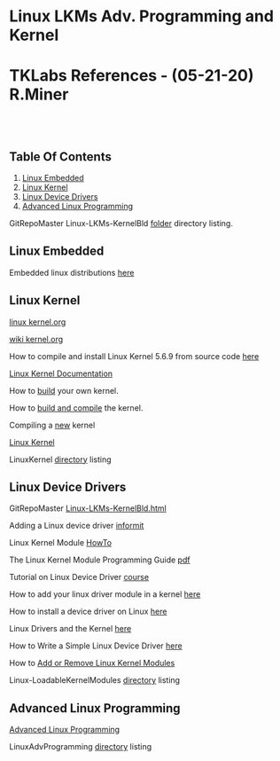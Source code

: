 
# Linux LKMs Adv. Programming and Kernel

TKLabs References - (05-21-20) R.Miner
============
 <br><br> 
 
Table Of Contents
-----------------

1. [Linux Embedded](#linux-embedded)
2. [Linux Kernel](#linux-kernel)
3. [Linux Device Drivers](#linux-device-drivers)
4. [Advanced Linux Programming](#advanced-linux-programming)

GitRepoMaster Linux-LKMs-KernelBld [folder](./) directory listing.


## Linux Embedded

Embedded linux distributions [here](https://elinux.org/Embedded_Linux_Distributions)

## Linux Kernel

[linux kernel.org](https://www.kernel.org/)

[wiki kernel.org](https://www.wiki.kernel.org/)

How to compile and install Linux Kernel 5.6.9 from source code [here](https://www.cyberciti.biz/tips/compiling-linux-kernel-26.html)

[Linux Kernel Documentation](https://www.kernel.org/doc/html/latest/)

How to [build](https://wiki.ubuntu.com/Kernel/BuildYourOwnKernel) your own kernel.

How to [build and compile](https://help.ubuntu.com/community/Kernel/Compile) the kernel.

Compiling a [new](https://help.ubuntu.com/lts/installation-guide/i386/ch08s06.html) kernel

[Linux Kernel](https://docs.huihoo.com/doxygen/linux/kernel/3.7/dir_14bc92f4b96c8519b376567118ac28b3.html)

LinuxKernel [directory](./LinuxKernelg/) listing

## Linux Device Drivers

GitRepoMaster [Linux-LKMs-KernelBld.html](../Linux-LKMs-KernelBld)

Adding a Linux device driver [informit](https://www.informit.com/articles/article.aspx?p=29445&seqNum=6)

Linux Kernel Module [HowTo](https://www.tldp.org/HOWTO/Module-HOWTO/index.html)

The Linux Kernel Module Programming Guide [pdf](https://www.tldp.org/LDP/lkmpg/2.6/lkmpg.pdf)

Tutorial on Linux Device Driver [course](http://www.it.uu.se/edu/course/homepage/pins/vt15/labs/tutorial-DD.pdf)

How to add your linux driver module in a kernel [here](https://hardikpatelblogs.wordpress.com/2010/11/19/8/)

How to install a device driver on Linux [here](https://opensource.com/article/18/11/how-install-device-driver-linux)

Linux Drivers and the Kernel [here](https://www.informit.com/articles/article.aspx?p=29445&seqNum=6)

How to Write a Simple Linux Device Driver [here](https://www.apriorit.com/dev-blog/195-simple-driver-for-linux-os)

How to [Add or Remove Linux Kernel Modules](https://www.cyberciti.biz/faq/add-remove-list-linux-kernel-modules/)

Linux-LoadableKernelModules [directory](./Linux-LoadableKernelModules/) listing

## Advanced Linux Programming

[Advanced Linux Programming](https://mentorembedded.github.io/advancedlinuxprogramming/alp-folder/)

LinuxAdvProgramming [directory](./LinuxAdvProgramming/) listing